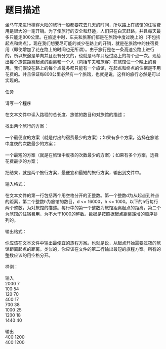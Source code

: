# 题目描述


<p>
	坐马车来进行横穿大陆的旅行一般都要花去几天的时间，所以路上在旅馆的住宿费用是很大的一笔开销。为了使旅行的安全和舒适，人们只在白天赶路，并且每天最多只能走800公里。在旅途中时，车夫和旅客们都是在旅馆中度过晚上的（不包括起点和终点）。现在我们想要尽可能的减少在路上的开销，就是在旅馆中的住宿费用（即使增加了花在路上的时间也无所谓）。由于旅行是在一条高速公路上进行的，所以旅途是单向并且没有分叉的，也就是马车只经过路上的每个点一次。现给出每个旅馆距离起点的距离和一个人（包括车夫和旅客）在旅馆住一个晚上的费用。我们假设在路上的每个点最多都只能有一个旅馆，在起点和终点的住宿是不用花费的。并且保证每800公里必然有一个旅馆，也就是说，这样的旅行必然是可以实现的。 <br/>
<br/>
任务 <br/>
<br/>
请写一个程序 <br/>
<br/>
在文本文件中读入路程的总长度、旅馆的数目和对旅馆的描述； <br/>
<br/>
找出两个旅行的方案： <br/>
<br/>
一个最便宜的方案（就是付出的宿费最少的方案）；如果有多个方案，选择在旅馆中度夜的次数最少的方案； <br/>
<br/>
一个最短的方案（就是在旅馆中度夜的次数最少的方案）；如果有多个方案，选择花费最少的方案； <br/>
<br/>
把结果，就是两个旅行方案，最便宜和最短的旅行方案，输出到文件中。 <br/>
<br/>
输入格式： <br/>
<br/>
在文本文件的第一行包括两个用空格分开的正整数。第一个整数d为从起点到终点的距离，第二个整数h为旅馆的数目，d &lt;= 16000，h &lt;= 1000。以下的h行每行两个整数，为对旅馆的描述。每行中的第一个整数为旅馆距离起点的距离，第二个为旅馆的住宿费用，为不大于1000的整数。数据是按照据起点距离递增的顺序排列的。 <br/>
<br/>
输出格式： <br/>
<br/>
你应该在文本文件中输出最便宜的旅程方案。也就是说，从起点开始需要过夜的旅馆距离起点的距离。类似的，你应该在文件的第二行输出最短的旅程方案。所有的整数应该的用空格分开。 <br/>
<br/>
样例： <br/>
<br/>
输入<br/>
2000 7<br/>
100 54<br/>
120 70<br/>
400 17<br/>
700 38<br/>
1000 25<br/>
1200 18<br/>
1440 40<br/>
<br/>
输出<br/>
400 1200<br/>
400 1200
</p>
